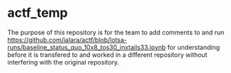 # actf_temp
The purpose of this repository is for the team to add comments to and run https://github.com/ialara/actf/blob/lotsa-runs/baseline_status_quo_10x8_tos30_inxtails33.ipynb for understanding before it is transfered to and worked in a different repository without interfering with the original repository.
